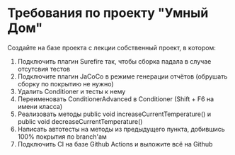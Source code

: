 # Требования по проекту "Умный Дом"

Создайте на базе проекта с лекции собственный проект, в котором:

1. Подключить плагин Surefire так, чтобы сборка падала в случае отсутсвия тестов
1. Подключите плагин JaCoCo в режиме генерации отчётов (обрушать сборку по покрытию не нужно)
1. Удалить Conditioner и тесты к нему
1. Переименовать ConditionerAdvanced в Conditioner (Shift + F6 на имени класса)
1. Реализовать методы public void increaseCurrentTemperature() и public void decreaseCurrentTemperature()
1. Написать автотесты на методы из предыдущего пункта, добившись 100% покрытия по branch'ам
1. Подключить CI на базе Github Actions и выложите всё на Github
